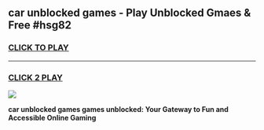 
## car unblocked games - Play Unblocked Gmaes & Free #hsg82
<h3>
<a href="https://news.freeplayer.one?title=car_unblocked_games&ref=03M">CLICK TO PLAY</a></h3>
<hr>

<h3>
<a href="https://news.freeplayer.one?title=car_unblocked_games&ref=03M">CLICK 2 PLAY</a>
  
</h3>

<a href="https://news.freeplayer.one?title=car_unblocked_games&ref=03M"><img src="https://clearcache.store/games.png"></a>


**car unblocked games games unblocked: Your Gateway to Fun and Accessible Online Gaming**

